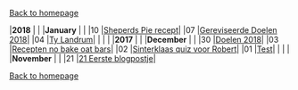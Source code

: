 [Back to homepage](https://bartfennema.github.io/)

|**2018**      |          |
|**January**   |          |
|10            |[Sheperds Pie recept](https://bartfennema.github.io/posts/20180110.html)|
|07            |[Gereviseerde Doelen 2018](https://bartfennema.github.io/posts/20180107.html)|
|04            |[Ty Landrum](https://bartfennema.github.io/posts/20180104.html)|
|              |          |
|**2017**      |          |
|**December**  |          |
|30            |[Doelen 2018](https://bartfennema.github.io/posts/20171230.html)|
|03            |[Recepten no bake oat bars](https://bartfennema.github.io/posts/20171203.html)|
|02            |[Sinterklaas quiz voor Robert](https://bartfennema.github.io/posts/20171202.html)|
|01            |[Test](https://bartfennema.github.io/posts/20171201.html)|
|              |          |
|**November**  |          |
|21            |[21  Eerste blogpostje](https://bartfennema.github.io/posts/20171121.html)|

[Back to homepage](https://bartfennema.github.io/)
